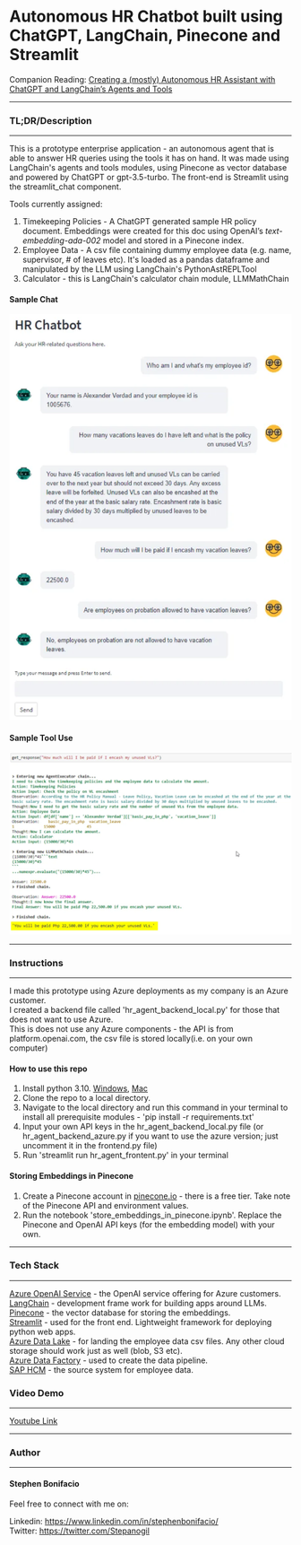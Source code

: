 # Autonomous HR Chatbot built using ChatGPT, LangChain, Pinecone and Streamlit




Companion Reading: [Creating a (mostly) Autonomous HR Assistant with ChatGPT and LangChain’s Agents and Tools](https://medium.com/@stephen.bonifacio/creating-a-mostly-autonomous-hr-assistant-with-chatgpt-and-langchains-agents-and-tools-1cdda0aa70ef)

---
### TL;DR/Description
---
This is a prototype enterprise application - an autonomous agent that is able to answer HR queries using the tools it has on hand.
It was made using LangChain's agents and tools modules, using Pinecone as vector database and powered by ChatGPT or gpt-3.5-turbo. The front-end is Streamlit using the streamlit_chat component.

Tools currently assigned:
1. Timekeeping Policies - A ChatGPT generated sample HR policy document. Embeddings were created for this doc using OpenAI’s *text-embedding-ada-002* model and stored in a Pinecone index.
2. Employee Data - A csv file containing dummy employee data (e.g. name, supervisor, # of leaves etc). It's loaded as a pandas dataframe and manipulated by the LLM using LangChain's PythonAstREPLTool
3. Calculator - this is LangChain's calculator chain module, LLMMathChain

#### Sample Chat

![sample_chat](assets/sample_chat.png)

#### Sample Tool Use

![sample_tool_use](assets/sample_tool_use.png)

---
### Instructions
---

I made this prototype using Azure deployments as my company is an Azure customer.  
I created a backend file called 'hr_agent_backend_local.py' for those that does not want to use Azure.  
This is does not use any Azure components - the API is from platform.openai.com, the csv file is stored locally(i.e. on your own computer)

#### How to use this repo

1. Install python 3.10. [Windows](https://www.tomshardware.com/how-to/install-python-on-windows-10-and-11#:~:text=1.,and%20download%20the%20Windows%20installer.&text=2.,is%20added%20to%20your%20path.), [Mac](https://www.codingforentrepreneurs.com/guides/install-python-on-macos/) 
2. Clone the repo to a local directory.
3. Navigate to the local directory and run this command in your terminal to install all prerequisite modules - 'pip install -r requirements.txt'
4. Input your own API keys in the hr_agent_backend_local.py file (or hr_agent_backend_azure.py if you want to use the azure version; just uncomment it in the frontend.py file)
5. Run 'streamlit run hr_agent_frontent.py' in your terminal

#### Storing Embeddings in Pinecone

1. Create a Pinecone account in [pinecone.io](pinecone.io) - there is a free tier.  Take note of the Pinecone API and environment values.
2. Run the notebook 'store_embeddings_in_pinecone.ipynb'. Replace the Pinecone and OpenAI API keys (for  the embedding model) with your own.


---
### Tech Stack
---

[Azure OpenAI Service](https://azure.microsoft.com/en-us/products/cognitive-services/openai-service) - the OpenAI service offering for Azure customers.  
[LangChain](https://python.langchain.com/docs/get_started/introduction.html) - development frame work for building apps around LLMs.    
[Pinecone](https://www.pinecone.io/) - the vector database for storing the embeddings.  
[Streamlit](https://streamlit.io/) - used for the front end. Lightweight framework for deploying python web apps.  
[Azure Data Lake](https://azure.microsoft.com/en-us/solutions/data-lake) - for landing the employee data csv files. Any other cloud storage should work just as well (blob, S3 etc).    
[Azure Data Factory](https://azure.microsoft.com/en-ca/products/data-factory/) - used to create the data pipeline.  
[SAP HCM](https://www.sap.com/sea/products/hcm/what-is-sap-hr.html) - the source system for employee data.   

### Video Demo 
---

[Youtube Link](https://www.youtube.com/watch?v=id7XRcEIBvg&ab_channel=StephenBonifacio)


---
### Author
---

#### Stephen Bonifacio

Feel free to connect with me on:

Linkedin: https://www.linkedin.com/in/stephenbonifacio/  
Twitter: https://twitter.com/Stepanogil  
